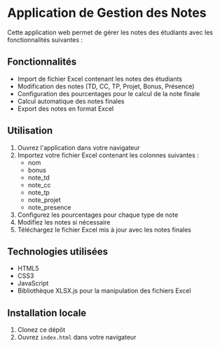 # Application de Gestion des Notes

Cette application web permet de gérer les notes des étudiants avec les fonctionnalités suivantes :

## Fonctionnalités
- Import de fichier Excel contenant les notes des étudiants
- Modification des notes (TD, CC, TP, Projet, Bonus, Présence)
- Configuration des pourcentages pour le calcul de la note finale
- Calcul automatique des notes finales
- Export des notes en format Excel

## Utilisation
1. Ouvrez l'application dans votre navigateur
2. Importez votre fichier Excel contenant les colonnes suivantes :
   - nom
   - bonus
   - note_td
   - note_cc
   - note_tp
   - note_projet
   - note_presence
3. Configurez les pourcentages pour chaque type de note
4. Modifiez les notes si nécessaire
5. Téléchargez le fichier Excel mis à jour avec les notes finales

## Technologies utilisées
- HTML5
- CSS3
- JavaScript
- Bibliothèque XLSX.js pour la manipulation des fichiers Excel

## Installation locale
1. Clonez ce dépôt
2. Ouvrez `index.html` dans votre navigateur
